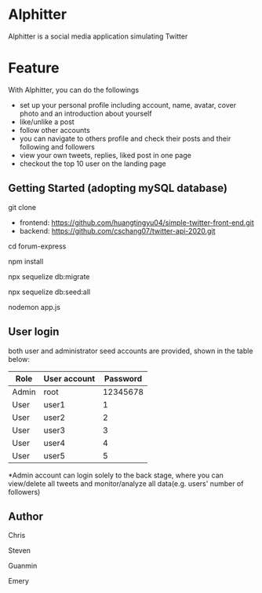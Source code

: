 # Alphitter

Alphitter is a social media application simulating Twitter

# Feature
 
With Alphitter, you can do the followings

- set up your personal profile including account, name, avatar, cover photo and an introduction about yourself
- like/unlike a post
- follow other accounts
- you can navigate to others profile and check their posts and their following and followers
- view your own tweets, replies, liked post in one page
- checkout the top 10 user on the landing page 

## Getting Started (adopting mySQL database)

git clone
  - frontend: https://github.com/huangtingyu04/simple-twitter-front-end.git
  - backend: https://github.com/cschang07/twitter-api-2020.git

cd forum-express

npm install

npx sequelize db:migrate

npx sequelize db:seed:all

nodemon app.js

## User login

both user and administrator seed accounts are provided, shown in the table below:

| Role | User account | Password |
| ----------- | ----------- | ----------- |
| Admin | root | 12345678 |
| User | user1 | 1 |
| User | user2 | 2 |
| User | user3 | 3 |
| User | user4 | 4 |
| User | user5 | 5 |

*Admin account can login solely to the back stage, where you can view/delete all tweets and monitor/analyze all data(e.g. users' number of followers)

## Author

Chris

Steven

Guanmin

Emery
